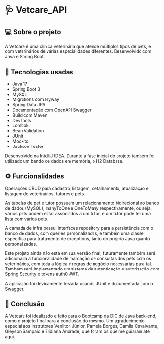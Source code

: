 # 🩺 Vetcare_API

## 💻 Sobre o projeto

A Vetcare é uma clínica veterinária que atende múltiplos tipos de pets, e com veterinários de várias especialidades diferentes. Desenvolvido com Java e Spring Boot.

## 🔧 Tecnologias usadas

- Java 17
- Spring Boot 3
- MySQL
- Migrations com Flyway
- Spring Data JPA
- Documentação com OpenAPI Swagger 
- Build com Maven
- DevTools
- Lombok
- Bean Validation
- JUnit
- Mockito
- Jackson Tester

Desenvolvido na IntelliJ IDEA.
Durante a fase inicial do projeto também foi utilizado um bando de dados em memória, o H2 Database.

## ⚙ Funcionalidades

Operações CRUD para cadastro, listagem, detalhamento, atualização e listagem de veterinários, tutores e pets.

As tabelas de pet e tutor possuem um relacionamento bidirecional no banco de dados (MySQL), manyToOne e OneToMany respectivamente, ou seja, vários pets podem estar associados a um tutor, e um tutor pode ter uma lista com vários pets. 

A camada de infra possui interfaces repository para a persistência com o banco de dados, com queries personalizadas, e também uma classe específica para tratamento de exceptions, tanto do próprio Java quanto personalizadas.

Este projeto ainda não está em sua versão final, futuramente também será adicionada a funcionalidade de marcação de consultas dos pets com os veterinários, com toda a lógica e regras de negócio necessárias para tal. Também será implementado um sistema de autenticação e autorização com Spring Security e tokens auth0 JWT.

A aplicação foi devidamente testada usando JUnit e documentada com o Swagger.

## 🎇 Conclusão

A Vetcare foi idealizado e feito para o Bootcamp da DIO de Java back-end, como o projeto final para a conclusão do mesmo.
Um agradecimento especial aos instrutores Venilton Júnior, Pamela Borges, Camila Cavalvante, Gleyson Sampaio e Elidiana Andrade, que foram os que me guiaram até aqui.
